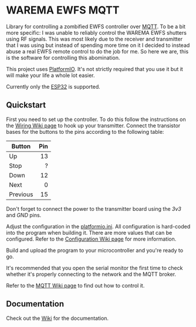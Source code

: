 # WAREMA EWFS MQTT

Library for controlling a zombified EWFS controller over [MQTT](http://mqtt.org/).
To be a bit more specific: I was unable to reliably control the WAREMA EWFS shutters using RF signals.
This was most likely due to the receiver and transmitter that I was using but instead of spending more time on it I decided to instead abuse a real EWFS remote control to do the job for me.
So here we are, this is the software for controlling this abomination.

This project uses [PlatformIO](https://platformio.org/).
It's not strictly required that you use it but it will make your life a whole lot easier.

Currently only the [ESP32](https://www.espressif.com/en/products/socs/esp32/overview) is supported.

## Quickstart

First you need to set up the controller.
To do this follow the instructions on the [Wiring Wiki page](https://github.com/siku2/warema-ewfs-mqtt/wiki/Wiring) to hook up your transmitter.
Connect the transistor bases for the buttons to the pins according to the following table:

| Button   | Pin |
|----------|----:|
| Up       |  13 |
| Stop     |   ? |
| Down     |  12 |
| Next     |   0 |
| Previous |  15 |

Don't forget to connect the power to the transmitter board using the *3v3* and *GND* pins.

Adjust the configuration in the [platformio.ini](platformio.ini).
All configuration is hard-coded into the program when building it.
There are more values that can be configured. Refer to the [Configuration Wiki page](https://github.com/siku2/warema-ewfs-mqtt/wiki/Configuration) for more information.

Build and upload the program to your microcontroller and you're ready to go.

It's recommended that you open the serial monitor the first time to check whether it's properly connecting to the network and the MQTT broker.

Refer to the [MQTT Wiki page](https://github.com/siku2/warema-ewfs-mqtt/wiki/MQTT) to find out how to control it.

## Documentation

Check out the [Wiki](https://github.com/siku2/warema-ewfs-mqtt/wiki) for the documentation.
